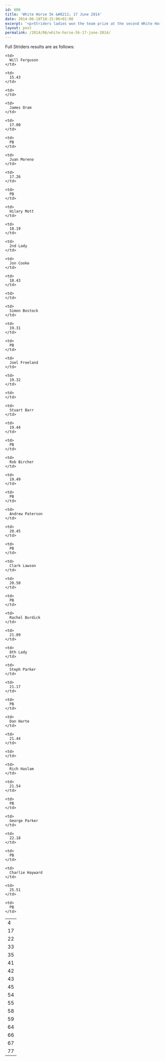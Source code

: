 ```yaml
---
id: 606
title: 'White Horse 5k &#8211; 17 June 2014'
date: 2014-06-18T18:15:06+01:00
excerpt: '<p>Striders ladies won the team prize at the second White Horse 5k of the summer on 17 June 2014. This was a second straight victory for the ladies team following their victory in May.</p>'
layout: post
permalink: /2014/06/white-horse-5k-17-june-2014/
---
```

Full Striders results are as follows:

<table>
  <tr>
    <td>
      4
    </td>
    
    <td>
      Will Ferguson
    </td>
    
    <td>
      15.43
    </td>
    
    <td>
    </td>
  </tr>
  
  <tr>
    <td>
      17
    </td>
    
    <td>
      James Oram
    </td>
    
    <td>
      17.00
    </td>
    
    <td>
      PB
    </td>
  </tr>
  
  <tr>
    <td>
      22
    </td>
    
    <td>
      Juan Moreno
    </td>
    
    <td>
      17.26
    </td>
    
    <td>
      PB
    </td>
  </tr>
  
  <tr>
    <td>
      33
    </td>
    
    <td>
      Hilary Mott
    </td>
    
    <td>
      18.19
    </td>
    
    <td>
      2nd Lady
    </td>
  </tr>
  
  <tr>
    <td>
      35
    </td>
    
    <td>
      Jon Cooke
    </td>
    
    <td>
      18.43
    </td>
    
    <td>
    </td>
  </tr>
  
  <tr>
    <td>
      41
    </td>
    
    <td>
      Simon Bostock
    </td>
    
    <td>
      19.31
    </td>
    
    <td>
      PB
    </td>
  </tr>
  
  <tr>
    <td>
      42
    </td>
    
    <td>
      Joel Freeland
    </td>
    
    <td>
      19.32
    </td>
    
    <td>
    </td>
  </tr>
  
  <tr>
    <td>
      43
    </td>
    
    <td>
      Stuart Barr
    </td>
    
    <td>
      19.44
    </td>
    
    <td>
      PB
    </td>
  </tr>
  
  <tr>
    <td>
      45
    </td>
    
    <td>
      Rob Bircher
    </td>
    
    <td>
      19.49
    </td>
    
    <td>
      PB
    </td>
  </tr>
  
  <tr>
    <td>
      54
    </td>
    
    <td>
      Andrew Paterson
    </td>
    
    <td>
      20.45
    </td>
    
    <td>
      PB
    </td>
  </tr>
  
  <tr>
    <td>
      55
    </td>
    
    <td>
      Clark Lawson
    </td>
    
    <td>
      20.50
    </td>
    
    <td>
      PB
    </td>
  </tr>
  
  <tr>
    <td>
      58
    </td>
    
    <td>
      Rachel Burdick
    </td>
    
    <td>
      21.09
    </td>
    
    <td>
      8th Lady
    </td>
  </tr>
  
  <tr>
    <td>
      59
    </td>
    
    <td>
      Steph Parker
    </td>
    
    <td>
      21.17
    </td>
    
    <td>
      PB
    </td>
  </tr>
  
  <tr>
    <td>
      64
    </td>
    
    <td>
      Dan Harte
    </td>
    
    <td>
      21.44
    </td>
    
    <td>
    </td>
  </tr>
  
  <tr>
    <td>
      66
    </td>
    
    <td>
      Rich Haslam
    </td>
    
    <td>
      21.54
    </td>
    
    <td>
      PB
    </td>
  </tr>
  
  <tr>
    <td>
      67
    </td>
    
    <td>
      George Parker
    </td>
    
    <td>
      22.18
    </td>
    
    <td>
      PB
    </td>
  </tr>
  
  <tr>
    <td>
      77
    </td>
    
    <td>
      Charlie Hayward
    </td>
    
    <td>
      25.51
    </td>
    
    <td>
      PB
    </td>
  </tr>
</table>